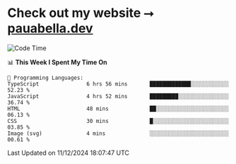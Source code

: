 # Check out my website ⭢ [pauabella.dev](https://pauabella.dev)

<!--START_SECTION:waka-->
![Code Time](http://img.shields.io/badge/Code%20Time-3%2C961%20hrs%2020%20mins-blue)

📊 **This Week I Spent My Time On** 

```text
💬 Programming Languages: 
TypeScript               6 hrs 56 mins       █████████████░░░░░░░░░░░░   52.23 % 
JavaScript               4 hrs 52 mins       █████████░░░░░░░░░░░░░░░░   36.74 % 
HTML                     48 mins             ██░░░░░░░░░░░░░░░░░░░░░░░   06.13 % 
CSS                      30 mins             █░░░░░░░░░░░░░░░░░░░░░░░░   03.85 % 
Image (svg)              4 mins              ░░░░░░░░░░░░░░░░░░░░░░░░░   00.61 % 
```


 Last Updated on 11/12/2024 18:07:47 UTC
<!--END_SECTION:waka-->

